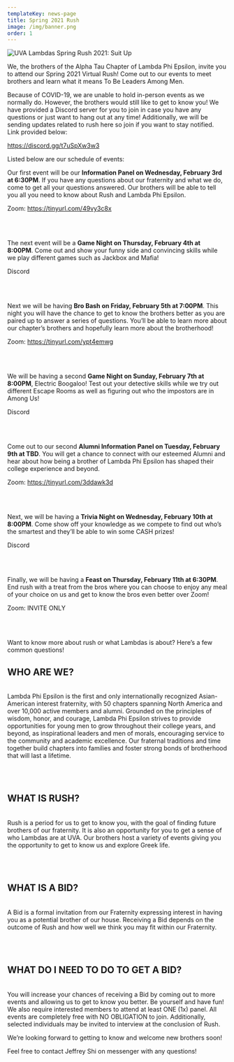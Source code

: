 ```yaml
---
templateKey: news-page
title: Spring 2021 Rush
image: /img/banner.png
order: 1
---
```

![](/img/banner.png "UVA Lambdas Spring Rush 2021: Suit Up")

We, the brothers of the Alpha Tau Chapter of Lambda Phi Epsilon, invite you to attend our Spring 2021 Virtual Rush! Come out to our events to meet brothers and learn what it means To Be Leaders Among Men.

Because of COVID-19, we are unable to hold in-person events as we normally do. However, the brothers would still like to get to know you! We have provided a Discord server for you to join in case you have any questions or just want to hang out at any time! Additionally, we will be sending updates related to rush here so join if you want to stay notified. Link provided below:

[https://discord.gg/t7uSpXw3w3 ](https://discord.gg/t7uSpXw3w3)

Listed below are our schedule of events:

Our first event will be our **Information Panel on Wednesday, February 3rd at 6:30PM**. If you have any questions about our fraternity and what we do, come to get all your questions answered. Our brothers will be able to tell you all you need to know about Rush and Lambda Phi Epsilon.

Zoom: <https://tinyurl.com/49vy3c8x>

</br>

</br>

The next event will be a **Game Night on Thursday, February 4th at 8:00PM**. Come out and show your funny side and convincing skills while we play different games such as Jackbox and Mafia!

Discord

</br>

</br>

Next we will be having **Bro Bash on Friday, February 5th at 7:00PM**. This night you will have the chance to get to know the brothers better as you are paired up to answer a series of questions. You’ll be able to learn more about our chapter’s brothers and hopefully learn more about the brotherhood!

Zoom: <https://tinyurl.com/ypt4emwg>

</br>

</br>

We will be having a second **Game Night on Sunday, February 7th at 8:00PM**, Electric Boogaloo! Test out your detective skills while we try out different Escape Rooms as well as figuring out who the impostors are in Among Us!

Discord

</br>

</br>

Come out to our second **Alumni Information Panel on Tuesday, February 9th at TBD**. You will get a chance to connect with our esteemed Alumni and hear about how being a brother of Lambda Phi Epsilon has shaped their college experience and beyond.

Zoom: <https://tinyurl.com/3ddawk3d>

</br>

</br>

Next, we will be having a **Trivia Night on Wednesday, February 10th at 8:00PM**. Come show off your knowledge as we compete to find out who’s the smartest and they’ll be able to win some CASH prizes!

Discord

</br>

</br>

Finally, we will be having a **Feast on Thursday, February 11th at 6:30PM**. End rush with a treat from the bros where you can choose to enjoy any meal of your choice on us and get to know the bros even better over Zoom!

Zoom: INVITE ONLY

</br>

</br>

Want to know more about rush or what Lambdas is about? Here’s a few common questions!

## WHO ARE WE?

\
Lambda Phi Epsilon is the first and only internationally recognized Asian-American interest fraternity, with 50 chapters spanning North America and over 10,000 active members and alumni. Grounded on the principles of wisdom, honor, and courage, Lambda Phi Epsilon strives to provide opportunities for young men to grow throughout their college years, and beyond, as inspirational leaders and men of morals, encouraging service to the community and academic excellence. Our fraternal traditions and time together build chapters into families and foster strong bonds of brotherhood that will last a lifetime.

</br>

</br>

## WHAT IS RUSH?

\
Rush is a period for us to get to know you, with the goal of finding future brothers of our fraternity. It is also an opportunity for you to get a sense of who Lambdas are at UVA. Our brothers host a variety of events giving you the opportunity to get to know us and explore Greek life.

</br>

</br>

## WHAT IS A BID?

\
A Bid is a formal invitation from our Fraternity expressing interest in having you as a potential brother of our house. Receiving a Bid depends on the outcome of Rush and how well we think you may fit within our Fraternity.

</br>

</br>

## WHAT DO I NEED TO DO TO GET A BID?

\
You will increase your chances of receiving a Bid by coming out to more events and allowing us to get to know you better. Be yourself and have fun! We also require interested members to attend at least ONE (1x) panel. All events are completely free with NO OBLIGATION to join. Additionally, selected individuals may be invited to interview at the conclusion of Rush.

We’re looking forward to getting to know and welcome new brothers soon!

Feel free to contact Jeffrey Shi on messenger with any questions!